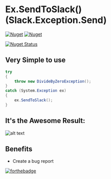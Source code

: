 # Ex.SendToSlack() (Slack.Exception.Send)

[![Nuget](https://img.shields.io/nuget/dt/Slack.Exception.Send)](https://www.nuget.org/packages/Slack.Exception.Send)
[![Nuget](https://img.shields.io/nuget/v/Slack.Exception.Send)](https://www.nuget.org/packages/Slack.Exception.Send)

[![Nuget Status](https://img.shields.io/nuget/dt/OData.QueryBuilder.svg)](https://www.nuget.org/packages/OData.QueryBuilder)

## <a name="very_simple"/> Very Simple to use
```csharp
try
{
    throw new DivideByZeroException();
}
catch (System.Exception ex)
{
    ex.SendToSlack();
}
```
## <a name="result"/>It's the Awesome Result:

![alt text](https://i.imgur.com/Pc0MXIj.png)

## Benefits
* Create a bug report

[![forthebadge](https://forthebadge.com/images/badges/built-with-love.svg)](https://forthebadge.com)




